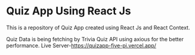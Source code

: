# Quiz App Using React Js

This is a repository of Quiz App created using React Js and React Context.

Quiz Data is being fetching by Trivia Quiz API using axious for the better performance.
Live Server-https://quizapp-five-pi.vercel.app/
